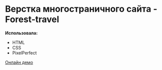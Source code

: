 # Верстка многостраничного сайта - Forest-travel
**Использовала:**
+ HTML
+ CSS
+ PixelPerfect

[Онлайн демо](https://katygladysheva.github.io/Forest-travel/index.html)
